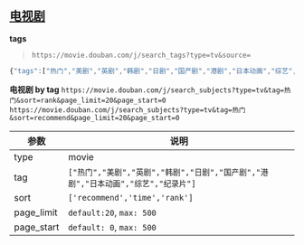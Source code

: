 

## [电视剧](https://movie.douban.com/tv/)


**tags**
> `https://movie.douban.com/j/search_tags?type=tv&source=`

```js
{"tags":["热门","美剧","英剧","韩剧","日剧","国产剧","港剧","日本动画","综艺","纪录片"]}
```


**电视剧 by tag**
`https://movie.douban.com/j/search_subjects?type=tv&tag=热门&sort=rank&page_limit=20&page_start=0`
`https://movie.douban.com/j/search_subjects?type=tv&tag=热门&sort=recommend&page_limit=20&page_start=0`

参数 | 说明
---|---
type  | movie
tag  | `["热门","美剧","英剧","韩剧","日剧","国产剧","港剧","日本动画","综艺","纪录片"]`
sort  | `['recommend','time','rank']`
page_limit  | `default:20`, `max: 500`
page_start | `default: 0`, `max: 500`

